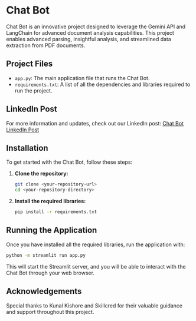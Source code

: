# Chat Bot

Chat Bot is an innovative project designed to leverage the Gemini API and LangChain for advanced document analysis capabilities. This project enables advanced parsing, insightful analysis, and streamlined data extraction from PDF documents.

## Project Files

- `app.py`: The main application file that runs the Chat Bot.
- `requirements.txt`: A list of all the dependencies and libraries required to run the project.

## LinkedIn Post

For more information and updates, check out our LinkedIn post: [Chat Bot LinkedIn Post](https://www.linkedin.com/posts/suraj-kumar-362360289_ai-chatbot-innovation-activity-7222146013833093120-dEX3?utm_source=share&utm_medium=member_desktop)

## Installation

To get started with the Chat Bot, follow these steps:

1. **Clone the repository:**
    ```bash
    git clone <your-repository-url>
    cd <your-repository-directory>
    ```

2. **Install the required libraries:**
    ```bash
    pip install -r requirements.txt
    ```

## Running the Application

Once you have installed all the required libraries, run the application with:
```bash
python -m streamlit run app.py
```
This will start the Streamlit server, and you will be able to interact with the Chat Bot through your web browser.

## Acknowledgements

Special thanks to Kunal Kishore and Skillcred for their valuable guidance and support throughout this project.
